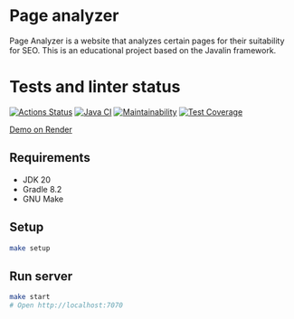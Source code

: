 # Page analyzer
Page Analyzer is a website that analyzes certain pages for their suitability for SEO.
This is an educational project based on the Javalin framework.

# Tests and linter status
[![Actions Status](https://github.com/dariakoval/java-project-72/workflows/hexlet-check/badge.svg)](https://github.com/dariakoval/java-project-72/actions)
[![Java CI](https://github.com/dariakoval/java-project-72/actions/workflows/generate.yml/badge.svg)](https://github.com/dariakoval/java-project-72/actions/workflows/generate.yml)
[![Maintainability](https://api.codeclimate.com/v1/badges/f72e0a051c913e65a2cf/maintainability)](https://codeclimate.com/github/dariakoval/java-project-72/maintainability)
[![Test Coverage](https://api.codeclimate.com/v1/badges/f72e0a051c913e65a2cf/test_coverage)](https://codeclimate.com/github/dariakoval/java-project-72/test_coverage)


[Demo on Render](https://page-analyzer-2sps.onrender.com)

## Requirements

* JDK 20
* Gradle 8.2
* GNU Make

## Setup

```bash
make setup
```

## Run server

```bash
make start
# Open http://localhost:7070
```

